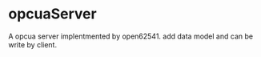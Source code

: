 # opcuaServer
A opcua server implentmented by open62541.  add data model and can be write by client. 

